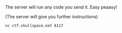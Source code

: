 The server will run any code you send it. Easy peaasy!

(The server will give you further instructions)

`nc ctf.skullspace.net 6117`
